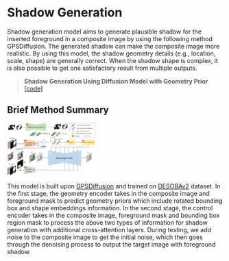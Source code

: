 # Shadow Generation

Shadow generation model aims to generate plausible shadow for the inserted foreground in a composite image by using the following method GPSDiffusion. The generated shadow can make the composite image more realistic. By using this model, the shadow geometry details (e.g., location, scale, shape) are generally correct. When the shadow shape is complex, it is also possible to get one satisfactory result from multiple outputs.

> **Shadow Generation Using Diffusion Model with Geometry Prior**  [[code]](https://github.com/bcmi/GPSDiffusion-Object-Shadow-Generation)<br>
>

## Brief Method Summary

<img src="../resources/shadow_generation_gpsdiffusion.jpg" alt="shadow_generation_gpsdiffusion" style="zoom: 20%;" />

This model is built upon [GPSDiffusion](https://github.com/bcmi/GPSDiffusion-Object-Shadow-Generation) and trained on [DESOBAv2](https://github.com/bcmi/Object-Shadow-Generation-Dataset-DESOBAv2) dataset. In the first stage, the geometry encoder takes in the composite image and foreground mask to predict geometry priors which include rotated bounding box and shape embeddings information. In the second stage, the control encoder takes in the composite image, foreground mask and bounding box region mask to process the above two types of information for shadow generation with additional cross-attention layers. During testing, we add noise to the composite image to get the initial noise, which then goes through the denoising process to output the target image with foreground shadow.